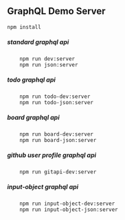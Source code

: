 ## GraphQL Demo Server

```
npm install
```

##### standard graphql api
```
    npm run dev:server
    npm run json:server
```

##### todo graphql api    
```
    npm run todo-dev:server
    npm run todo-json:server
```

##### board graphql api
```
    npm run board-dev:server
    npm run board-json:server
```

##### github user profile graphql api    
```
    npm run gitapi-dev:server
```

##### input-object graphql api
```
    npm run input-object-dev:server
    npm run input-object-json:server
```
